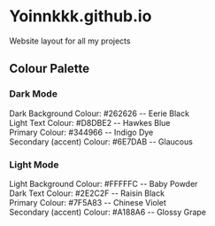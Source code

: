 # Yoinnkkk.github.io
Website layout for all my projects
## Colour Palette
### Dark Mode
Dark Background Colour: #262626 -- Eerie Black<br>
Light Text Colour: #D8DBE2 -- Hawkes Blue<br>
Primary Colour: #344966 -- Indigo Dye<br>
Secondary (accent) Colour: #6E7DAB -- Glaucous
### Light Mode
Light Background Colour: #FFFFFC -- Baby Powder<br>
Dark Text Colour: #2E2C2F -- Raisin Black<br>
Primary Colour: #7F5A83 -- Chinese Violet<br>
Secondary (accent) Colour: #A188A6 -- Glossy Grape
